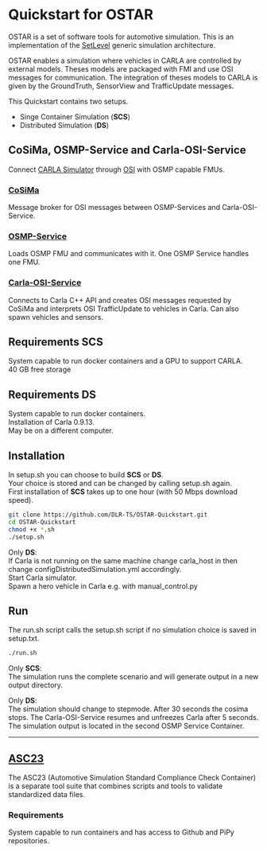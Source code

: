 # Quickstart for OSTAR

OSTAR is a set of software tools for automotive simulation.
This is an implementation of the [SetLevel](https://setlevel.de/en) generic simulation architecture.

OSTAR enables a simulation where vehicles in CARLA are controlled by external models.
Theses models are packaged with FMI and use OSI messages for communication.
The integration of theses models to CARLA is given by the GroundTruth, SensorView and TrafficUpdate messages.

This Quickstart contains two setups.

* Singe Container Simulation (**SCS**)
* Distributed Simulation (**DS**)

## CoSiMa, OSMP-Service and Carla-OSI-Service

Connect [CARLA Simulator](https://carla.org) through [OSI](https://www.asam.net/standards/detail/osi) with OSMP capable FMUs.

### [CoSiMa](https://github.com/DLR-TS/CoSiMa)

Message broker for OSI messages between OSMP-Services and Carla-OSI-Service.

### [OSMP-Service](https://github.com/DLR-TS/OSMP-Service)

Loads OSMP FMU and communicates with it.
One OSMP Service handles one FMU.

### [Carla-OSI-Service](https://github.com/DLR-TS/Carla-OSI-Service)

Connects to Carla C++ API and creates OSI messages requested by CoSiMa and interprets OSI TrafficUpdate to vehicles in Carla.
Can also spawn vehicles and sensors.

## Requirements SCS

System capable to run docker containers and a GPU to support CARLA.\
40 GB free storage

## Requirements DS

System capable to run docker containers.\
Installation of Carla 0.9.13.\
May be on a different computer.

## Installation

In setup.sh you can choose to build **SCS** or **DS**.\
Your choice is stored and can be changed by calling setup.sh again.\
First installation of **SCS** takes up to one hour (with 50 Mbps download speed).

```sh
git clone https://github.com/DLR-TS/OSTAR-Quickstart.git
cd OSTAR-Quickstart
chmod +x *.sh
./setup.sh
```

Only **DS**:\
If Carla is not running on the same machine change carla_host in then change configDistributedSimulation.yml accordingly.\
Start Carla simulator.\
Spawn a hero vehicle in Carla e.g. with manual_control.py

## Run

The run.sh script calls the setup.sh script if no simulation choice is saved in setup.txt.

```sh
./run.sh
```

Only **SCS**:\
The simulation runs the complete scenario and will generate output in a new output directory.

Only **DS**:\
The simulation should change to stepmode.
After 30 seconds the cosima stops.
The Carla-OSI-Service resumes and unfreezes Carla after 5 seconds.
The simulation output is located in the second OSMP Service Container.

---

## [ASC23](https://github.com/DLR-TS/asc23)

The ASC23 (Automotive Simulation Standard Compliance Check Container) is a separate tool suite that combines scripts and tools to validate standardized data files.

### Requirements

System capable to run containers and has access to Github and PiPy repositories.
